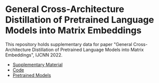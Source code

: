 # General Cross-Architecture Distillation of Pretrained Language Models into Matrix Embeddings

This repository holds supplementary data for paper "General Cross-Architecture Distillation of Pretrained Language Models into Matrix Embeddings", IJCNN 2022.


- [Supplementary Material](./supplementary-material.pdf)
- [Code](./code) 
- [Pretrained Models](https://www.dropbox.com/sh/oh1o1kts8qur0p3/AAATd4ipbYJaU67QqINzRAD6a?dl=0)

